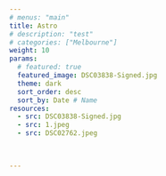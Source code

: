 ```yaml
---
# menus: "main"
title: Astro
# description: "test"
# categories: ["Melbourne"]
weight: 10
params:
  # featured: true
  featured_image: DSC03838-Signed.jpg
  theme: dark
  sort_order: desc
  sort_by: Date # Name 
resources:
  - src: DSC03838-Signed.jpg
  - src: 1.jpeg
  - src: DSC02762.jpeg
  

  
---
```

